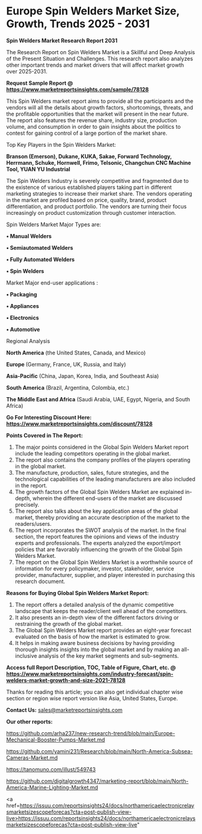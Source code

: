 # Europe Spin Welders Market Size, Growth, Trends 2025 - 2031

<strong>Spin Welders Market Research Report 2031</strong>

The Research Report on Spin Welders Market is a Skillful and Deep Analysis of the Present Situation and Challenges. This research report also analyzes other important trends and market drivers that will affect market growth over 2025-2031.

<strong>Request Sample Report @ <a href=https://www.marketreportsinsights.com/sample/78128>https://www.marketreportsinsights.com/sample/78128</a></strong>

This Spin Welders market report aims to provide all the participants and the vendors will all the details about growth factors, shortcomings, threats, and the profitable opportunities that the market will present in the near future. The report also features the revenue share, industry size, production volume, and consumption in order to gain insights about the politics to contest for gaining control of a large portion of the market share.

Top Key Players in the Spin Welders Market:

<strong>Branson (Emerson), Dukane, KUKA, Sakae, Forward Technology, Herrmann, Schuke, Hornwell, Frimo, Telsonic, Changchun CNC Machine Tool, YUAN YU Industrial</strong>

The Spin Welders Industry is severely competitive and fragmented due to the existence of various established players taking part in different marketing strategies to increase their market share. The vendors operating in the market are profiled based on price, quality, brand, product differentiation, and product portfolio. The vendors are turning their focus increasingly on product customization through customer interaction.

Spin Welders Market Major Types are:

<strong>• Manual Welders

• Semiautomated Welders

• Fully Automated Welders

• Spin Welders</strong>

Market Major end-user applications :

<strong>• Packaging

• Appliances

• Electronics

• Automotive</strong>

Regional Analysis

</u><strong><b>North America</b></strong> (the United States, Canada, and Mexico)

<strong><b>Europe </b></strong>(Germany, France, UK, Russia, and Italy)

<strong><b>Asia-Pacific</b></strong> (China, Japan, Korea, India, and Southeast Asia)

<strong><b>South America</b></strong> (Brazil, Argentina, Colombia, etc.)

<strong><b>The Middle East and Africa</b></strong> (Saudi Arabia, UAE, Egypt, Nigeria, and South Africa)

<strong>Go For Interesting Discount Here: <a href=https://www.marketreportsinsights.com/discount/78128>https://www.marketreportsinsights.com/discount/78128</a></strong>

<strong>Points Covered in The Report:</strong>
<ol>
  <li>The major points considered in the Global Spin Welders Market report include the leading competitors operating in the global market.</li>
  <li>The report also contains the company profiles of the players operating in the global market.</li>
  <li>The manufacture, production, sales, future strategies, and the technological capabilities of the leading manufacturers are also included in the report.</li>
  <li>The growth factors of the Global Spin Welders Market are explained in-depth, wherein the different end-users of the market are discussed precisely.</li>
  <li>The report also talks about the key application areas of the global market, thereby providing an accurate description of the market to the readers/users.</li>
  <li>The report incorporates the SWOT analysis of the market. In the final section, the report features the opinions and views of the industry experts and professionals. The experts analyzed the export/import policies that are favorably influencing the growth of the Global Spin Welders Market.</li>
  <li>The report on the Global Spin Welders Market is a worthwhile source of information for every policymaker, investor, stakeholder, service provider, manufacturer, supplier, and player interested in purchasing this research document.</li>
</ol>
<strong>Reasons for Buying Global Spin Welders Market Report:</strong>

<ol>
  <li>The report offers a detailed analysis of the dynamic competitive landscape that keeps the reader/client well ahead of the competitors.</li>
  <li>It also presents an in-depth view of the different factors driving or restraining the growth of the global market.</li>
  <li>The Global Spin Welders Market report provides an eight-year forecast evaluated on the basis of how the market is estimated to grow.</li>
  <li>It helps in making aware business decisions by having providing thorough insights insights into the global market and by making an all-inclusive analysis of the key market segments and sub-segments.</li>
</ol>
<strong>Access full Report Description, TOC, Table of Figure, Chart, etc. @ <a href=https://www.marketreportsinsights.com/industry-forecast/spin-welders-market-growth-and-size-2021-78128>https://www.marketreportsinsights.com/industry-forecast/spin-welders-market-growth-and-size-2021-78128</a></strong>


Thanks for reading this article; you can also get individual chapter wise section or region wise report version like Asia, United States, Europe.

<strong>Contact Us:</strong>
sales@marketreportsinsights.com

<strong>Our other reports:</strong>

<a href=https://github.com/arha237/new-research-trend/blob/main/Europe-Mechanical-Booster-Pumps-Market.md>https://github.com/arha237/new-research-trend/blob/main/Europe-Mechanical-Booster-Pumps-Market.md</a>

<a href=https://github.com/yamini231/Research/blob/main/North-America-Subsea-Cameras-Market.md>https://github.com/yamini231/Research/blob/main/North-America-Subsea-Cameras-Market.md</a>

<a href=https://tanomuno.com/illust/549743>https://tanomuno.com/illust/549743</a>

<a href=https://github.com/digitalgrowth4347/marketing-report/blob/main/North-America-Marine-Lighting-Market.md>https://github.com/digitalgrowth4347/marketing-report/blob/main/North-America-Marine-Lighting-Market.md</a>

<a href=https://issuu.com/reportsinsights24/docs/northamericaelectronicrelaysmarketsizescopeforecas?cta=post-publish-view-live>https://issuu.com/reportsinsights24/docs/northamericaelectronicrelaysmarketsizescopeforecas?cta=post-publish-view-live</a>"

